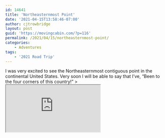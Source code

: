 ```yaml
---
id: 14641
title: 'Northeasternmost Point'
date: '2021-04-15T13:58:46-07:00'
author: cjtrowbridge
layout: post
guid: 'https://movingcabin.com/?p=116'
permalink: /2021/04/15/northeasternmost-point/
categories:
    - Adventures
tags:
    - '2021 Road Trip'
---
```


<main class="site-main" id="main"><article class="post-14023 post type-post status-publish format-standard has-post-thumbnail hentry category-2021-spring" id="post-14023"><div class="entry-content">I was very excited to see the Northeasternmost contiguous point in the continental United States. Very soon I will be able to say that I’ve, “Been to the four corners of this country!” > <iframe data-mce-fragment="1" name="__tt_embed__v66064670535166670" src="https://www.tiktok.com/embed/v2/6951088238522043653?lang=en-US"></iframe>

</div></article></main>